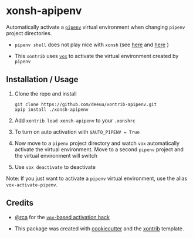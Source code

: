 # xonsh-apipenv

Automatically activate a [`pipenv`](https://github.com/pypa/pipenv)
virtual environment when changing `pipenv` project directories.

- `pipenv shell` does not play nice with `xonsh` (see
[here](https://github.com/xonsh/xonsh/issues/2663) and
[here](https://github.com/pypa/pipenv/issues/498#issuecomment-417326930)
)

- This `xontrib` uses
[`vox`](https://github.com/xonsh/xonsh/blob/master/docs/python_virtual_environments.rst)
to activate the virtual environment created by `pipenv`

Installation / Usage
--------------------

1. Clone the repo and install

    ```
    git clone https://github.com/deeuu/xontrib-apipenv.git
    xpip install ./xonsh-apipenv
    ```

2. Add `xontrib load xonsh-apipenv` to your `.xonshrc`

3. To turn on auto activation with `$AUTO_PIPENV = True`

4. Now move to a `pipenv` project directory and watch `vox` automatically
   activate the virtual environment. Move to a second `pipenv` project and the
   virtual environment will switch

5. Use `vox deactivate` to deactivate

Note:
If you just want to activate a `pipenv` virtual environment, use the alias
`vox-activate-pipenv`.

Credits
---------

- [@rca](https://github.com/rca) for the [`vox`-based activation hack](https://github.com/xonsh/xonsh/issues/2663#issuecomment-394702058)

- This package was created with
[cookiecutter](https://github.com/audreyr/cookiecutter) and the
[xontrib](https://github.com/laerus/cookiecutter-xontrib) template.
